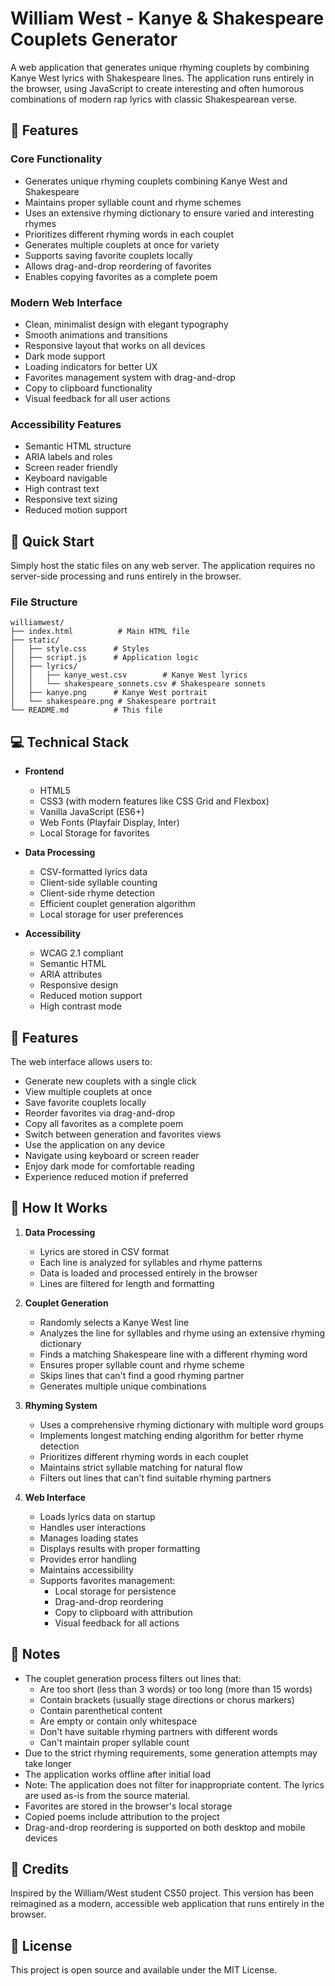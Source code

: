# William West - Kanye & Shakespeare Couplets Generator

A web application that generates unique rhyming couplets by combining Kanye West lyrics with Shakespeare lines. The application runs entirely in the browser, using JavaScript to create interesting and often humorous combinations of modern rap lyrics with classic Shakespearean verse.

## 🌟 Features

### Core Functionality
- Generates unique rhyming couplets combining Kanye West and Shakespeare
- Maintains proper syllable count and rhyme schemes
- Uses an extensive rhyming dictionary to ensure varied and interesting rhymes
- Prioritizes different rhyming words in each couplet
- Generates multiple couplets at once for variety
- Supports saving favorite couplets locally
- Allows drag-and-drop reordering of favorites
- Enables copying favorites as a complete poem

### Modern Web Interface
- Clean, minimalist design with elegant typography
- Smooth animations and transitions
- Responsive layout that works on all devices
- Dark mode support
- Loading indicators for better UX
- Favorites management system with drag-and-drop
- Copy to clipboard functionality
- Visual feedback for all user actions

### Accessibility Features
- Semantic HTML structure
- ARIA labels and roles
- Screen reader friendly
- Keyboard navigable
- High contrast text
- Responsive text sizing
- Reduced motion support

## 🚀 Quick Start

Simply host the static files on any web server. The application requires no server-side processing and runs entirely in the browser.

### File Structure
```
williamwest/
├── index.html          # Main HTML file
├── static/
│   ├── style.css      # Styles
│   ├── script.js      # Application logic
│   ├── lyrics/
│   │   ├── kanye_west.csv        # Kanye West lyrics
│   │   └── shakespeare_sonnets.csv # Shakespeare sonnets
│   ├── kanye.png      # Kanye West portrait
│   └── shakespeare.png # Shakespeare portrait
└── README.md          # This file
```

## 💻 Technical Stack

- **Frontend**
  - HTML5
  - CSS3 (with modern features like CSS Grid and Flexbox)
  - Vanilla JavaScript (ES6+)
  - Web Fonts (Playfair Display, Inter)
  - Local Storage for favorites

- **Data Processing**
  - CSV-formatted lyrics data
  - Client-side syllable counting
  - Client-side rhyme detection
  - Efficient couplet generation algorithm
  - Local storage for user preferences

- **Accessibility**
  - WCAG 2.1 compliant
  - Semantic HTML
  - ARIA attributes
  - Responsive design
  - Reduced motion support
  - High contrast mode

## 🎯 Features

The web interface allows users to:
- Generate new couplets with a single click
- View multiple couplets at once
- Save favorite couplets locally
- Reorder favorites via drag-and-drop
- Copy all favorites as a complete poem
- Switch between generation and favorites views
- Use the application on any device
- Navigate using keyboard or screen reader
- Enjoy dark mode for comfortable reading
- Experience reduced motion if preferred

## 🔧 How It Works

1. **Data Processing**
   - Lyrics are stored in CSV format
   - Each line is analyzed for syllables and rhyme patterns
   - Data is loaded and processed entirely in the browser
   - Lines are filtered for length and formatting

2. **Couplet Generation**
   - Randomly selects a Kanye West line
   - Analyzes the line for syllables and rhyme using an extensive rhyming dictionary
   - Finds a matching Shakespeare line with a different rhyming word
   - Ensures proper syllable count and rhyme scheme
   - Skips lines that can't find a good rhyming partner
   - Generates multiple unique combinations

3. **Rhyming System**
   - Uses a comprehensive rhyming dictionary with multiple word groups
   - Implements longest matching ending algorithm for better rhyme detection
   - Prioritizes different rhyming words in each couplet
   - Maintains strict syllable matching for natural flow
   - Filters out lines that can't find suitable rhyming partners

4. **Web Interface**
   - Loads lyrics data on startup
   - Handles user interactions
   - Manages loading states
   - Displays results with proper formatting
   - Provides error handling
   - Maintains accessibility
   - Supports favorites management:
     - Local storage for persistence
     - Drag-and-drop reordering
     - Copy to clipboard with attribution
     - Visual feedback for all actions

## 📝 Notes

- The couplet generation process filters out lines that:
  - Are too short (less than 3 words) or too long (more than 15 words)
  - Contain brackets (usually stage directions or chorus markers)
  - Contain parenthetical content
  - Are empty or contain only whitespace
  - Don't have suitable rhyming partners with different words
  - Can't maintain proper syllable count
- Due to the strict rhyming requirements, some generation attempts may take longer
- The application works offline after initial load
- Note: The application does not filter for inappropriate content. The lyrics are used as-is from the source material.
- Favorites are stored in the browser's local storage
- Copied poems include attribution to the project
- Drag-and-drop reordering is supported on both desktop and mobile devices

## 🙏 Credits

Inspired by the William/West student CS50 project. This version has been reimagined as a modern, accessible web application that runs entirely in the browser.

## 📄 License

This project is open source and available under the MIT License. 